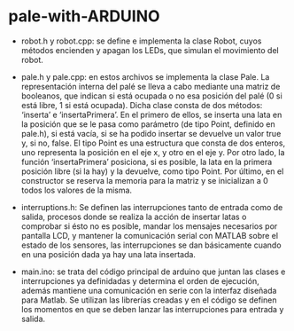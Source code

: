 # pale-with-ARDUINO

- robot.h y robot.cpp: se define e implementa la clase Robot, cuyos métodos encienden y apagan los LEDs, que simulan el movimiento del robot.

- pale.h y pale.cpp: en estos archivos se implementa la clase Pale. La representación interna del palé se lleva a cabo mediante una matriz de booleanos, que indican si está ocupada o no esa posición del palé (0 si está libre, 1 si está ocupada). Dicha clase consta de dos métodos: ‘inserta’ e ‘insertaPrimera’. En el primero de ellos, se inserta una lata en la posición que se le pasa como parámetro (de tipo Point, definido en pale.h), si está vacía, si se ha podido insertar se devuelve un valor true y, si no, false. El tipo Point es una estructura que consta de dos enteros, uno representa la posición en el eje x, y otro en el eje y. Por otro lado, la función ‘insertaPrimera’ posiciona, si es posible, la lata en la primera posición libre (si la hay) y la devuelve, como tipo Point. Por último, en el constructor se reserva la memoria para la matriz y se inicializan a 0 todos los valores de la misma.

- interruptions.h: Se definen las interrupciones tanto de entrada como de salida, procesos donde se realiza la acción de insertar latas o comprobar si ésto no es posible, mandar los mensajes necesarios por pantalla LCD, y mantener la comunicación serial con MATLAB sobre el estado de los sensores, las interrupciones se dan básicamente cuando en una posición dada ya hay una lata insertada.

- main.ino: se trata del código principal de arduino que juntan las clases e interrupciones ya definidadas y determina el orden de ejecución, además mantiene una comunicación en serie con la interfaz diseñada para Matlab. Se utilizan las librerías creadas y en el código se definen los momentos en que se deben lanzar las interrupciones para entrada y salida. 
